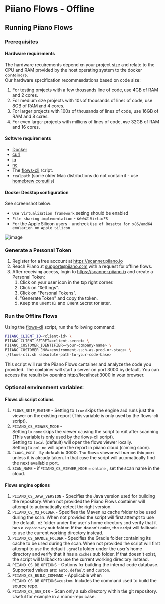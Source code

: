 # Piiano Flows - Offline

## Running Piiano Flows

### Prerequisites

#### Hardware requirements

The hardware requirements depend on your project size and relate to the CPU and RAM provided by the host operating system to the docker containers.  
Our hardware specification recommendations based on code size:

1. For testing projects with a few thousands line of code, use 4GB of RAM and 2 cores.
2. For medium size projects with 10s of thousands of lines of code, use 8GB of RAM and 4 cores.
3. For larger projects with 100s of thousands of lines of code, use 16GB of RAM and 8 cores.
4. For even larger projects with millions of lines of code, use 32GB of RAM and 16 cores.

#### Softwre requirements

- [Docker](https://docs.docker.com/get-docker/)
- [curl](https://curl.se/)
- [jq](https://jqlang.github.io/jq/download/)
- [nc](https://formulae.brew.sh/formula/netcat)
- The [flows-cli](./flows-cli.sh) script.
- `realpath` (some older Mac distributions do not contain it - use [homebrew coreutils](https://formulae.brew.sh/formula/coreutils))

#### Docker Desktop configuration
See screenshot below:
-  `Use Virtualization framework` setting should be enabled
-  `File sharing implementation` - select `VirtioFS` 
-  For the Apple Silicon users - uncheck  `Use of Rosetta for x86/amd64 emulation on Apple Silicon`

![image](https://github.com/piiano/flows/assets/1155567/91bc27e9-7104-4a9b-b3dc-1b00cc12cf15)


### Generate a Personal Token

1. Register for a free account at https://scanner.piiano.io
2. Reach Piiano at support@piiano.com with a request for offline flows.
3. After receiving access, login to https://scanner.piiano.io and create a Personal Token:
   1. Click on your user icon in the top right corner.
   2. Click on "Settings".
   3. Click on "Personal Tokens".
   4. "Generate Token" and copy the token.
   5. Keep the Client ID and Client Secret for later.

### Run the Offline Flows

Using the [flows-cli](./flows-cli.sh) script, run the following command:

```bash
PIIANO_CLIENT_ID=<client-id> \
PIIANO_CLIENT_SECRET=<client-secret> \
PIIANO_CUSTOMER_IDENTIFIER=<your-company-name> \
PIIANO_CUSTOMER_ENV=<environment-such-as-prod-or-stage> \
./flows-cli.sh <absolute-path-to-your-code-base>
```

This script will run the Piiano Flows container and analyze the code you provided. The container will start a server on port 3000 by default. You can access the results by opening http://localhost:3000 in your browser.

### Optional environment variables:

#### Flows cli script options
1. `FLOWS_SKIP_ENGINE` - Setting to `true` skips the engine and runs just the viewer on the existing report (This variable is only used by the flows-cli script).
2. `PIIANO_CS_VIEWER_MODE` -  
      Setting to `none` skips the viewer causing the script to exit after scanning (This variable is only used by the flows-cli script).  
      Setting to `local` (default) will open the flows viewer locally.  
      Setting to `online` will open the report in piiano cloud (coming soon).
3. `FLOWS_PORT` - By default is 3000. The flows viewer will run on this port unless it is already taken. In that case the script will automatically find the next available port.
4. `SCAN_NAME` - if `PIIANO_CS_VIEWER_MODE` = `online` , set the scan name in the cloud.

#### Flows engine options
1. `PIIANO_CS_JAVA_VERSION` - Specifies the Java version used for building the repository. When not provided the Piiano Flows container will attempt to automatically detect the right version.  
2. `PIIANO_CS_M2_FOLDER` - Specifies the Maven `m2` cache folder to be used during the scan. When not provided the script will first attempt to use the default `.m2` folder under the user's home directory and verify that it has a `repository` sub folder. If that doesn't exist, the script will fallback to use the current working directory instead.
3. `PIIANO_CS_GRADLE_FOLDER` - Specifies the Gradle folder containing its cache to be used during the scan. When not provided the script will first attempt to use the default `.gradle` folder under the user's home directory and verify that it has a `caches` sub folder. If that doesn't exist, the script will fallback to use the current working directory instead.
4. `PIIANO_CS_DB_OPTIONS` - Options for building the internal code database. Supported values are: `auto`, `default` and `custom`. 
5. `PIIANO_CS_BUILD_COMMAND` - Applicable when `PIIANO_CS_DB_OPTIONS=custom`. Includes the command used to build the source repo.
6. `PIIANO_CS_SUB_DIR` - Scan only a sub directory within the git repository. Useful for example in a mono-repo case.


